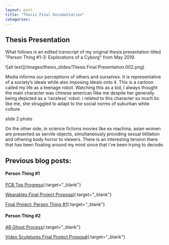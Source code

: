```yaml
---
layout: post
title: "Thesis Final Documentation"
categories: 
---
```


## Thesis Presentation ##
What follows is an edited transcript of my original thesis presentation titled "Person Thing #1-3: Explorations of a Cyborg" from May 2019.

![alt text](/images/thesis_slides/Thesis Final Presentation.002.png)

Media informs our perceptions of others and ourselves.
It is representative of a society’s ideals while also imposing ideals onto it.
This is a cartoon called my life as a teenage robot. Watching this as a kid, I always thought the main character was chinese american llike me despite her generally being depicted as a ‘raceless’ robot.
i related to this character so much bc like me, she struggled to adapt to the social norms of suburban white culture.

slide 2 photo

On the other side, in science fictions movies like ex machina, asian women are presented as servile objects, simultaneously providing sexual titillation and othering body horror to viewers.
There is an interesting tension there that has been floating around my mind since that i’ve been trying to decode.


## Previous blog posts: ##
#### Person Thing #1 ####
[PCB Top Progress](https://blog.jzhong.today/wearables/PCB-Top-Progress/){:target="_blank"}

[Wearables Final Project Proposal](https://blog.jzhong.today/wearables/Wearables-Final-Proposal/){:target="_blank"}

[Final Project: Person Thing #1](https://blog.jzhong.today/wearables/Person-Thing-1/){:target="_blank"}

#### Person Thing #2 ####
[AR Ghost Process](https://blog.jzhong.today/videosculpture/AR-Ghost-Progress/){:target="_blank"}

[Video Sculptures Final Project Proposal](https://blog.jzhong.today/videosculpture/Final-Project-Proposal/){:target="_blank"}